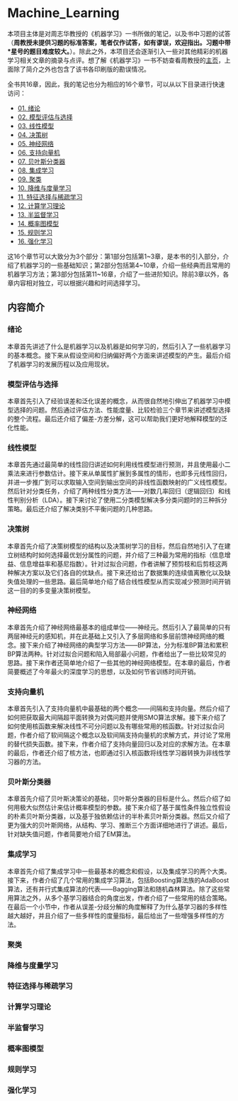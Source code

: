 # Machine_Learning

本项目主体是对周志华教授的《机器学习》一书所做的笔记，以及书中习题的试答（**周教授未提供习题的标准答案，笔者仅作试答，如有谬误，欢迎指出。习题中带\*星号的题目难度较大。**）。除此之外，本项目还会逐渐引入一些对其他精彩的机器学习相关文章的摘录与点评。想了解《机器学习》一书不妨查看周教授的[主页](http://cs.nju.edu.cn/zhouzh/zhouzh.files/publication/MLbook2016.htm)，上面除了简介之外也包含了该书各印刷版的勘误情况。

全书共16章，因此，我的笔记也分为相应的16个章节，可以从以下目录进行快速访问：

- [01. 绪论](https://github.com/familyld/Machine_Learning/blob/master/01introduction.md)
- [02. 模型评估与选择](https://github.com/familyld/Machine_Learning/blob/master/02model_evaluation_and_model_selection.md)
- [03. 线性模型](https://github.com/familyld/Machine_Learning/blob/master/03linear_model.md)
- [04. 决策树](https://github.com/familyld/Machine_Learning/blob/master/04decision_tree.md)
- [05. 神经网络](https://github.com/familyld/Machine_Learning/blob/master/05neural_network.md)
- [06. 支持向量机](https://github.com/familyld/Machine_Learning/blob/master/06support_vector_machine.md)
- [07. 贝叶斯分类器](https://github.com/familyld/Machine_Learning/blob/master/07Bayes_classifier.md)
- [08. 集成学习](https://github.com/familyld/Machine_Learning/blob/master/08ensemble_learning.md)
- [09. 聚类](https://github.com/familyld/Machine_Learning/blob/master/09clustering.md)
- [10. 降维与度量学习](https://github.com/familyld/Machine_Learning/blob/master/10dimension_reduction_and_metric_learning.md)
- [11. 特征选择与稀疏学习](https://github.com/familyld/Machine_Learning/blob/master/11feature_selection_and_sparse_learning.md)
- [12. 计算学习理论](https://github.com/familyld/Machine_Learning/blob/master/12computational_learning_theory.md)
- [13. 半监督学习](https://github.com/familyld/Machine_Learning/blob/master/13semi-supervised_learning.md)
- [14. 概率图模型](https://github.com/familyld/Machine_Learning/blob/master/14probabilistic_graphical_model.md)
- [15. 规则学习](https://github.com/familyld/Machine_Learning/blob/master/15rule_learning.md)
- [16. 强化学习](https://github.com/familyld/Machine_Learning/blob/master/16reinforcement_learning.md)

这16个章节可以大致分为3个部分：第1部分包括第1~3章，是本书的引入部分，介绍了机器学习的一些基础知识；第2部分包括第4~10章，介绍一些经典而且常用的机器学习方法；第3部分包括第11~16章，介绍了一些进阶知识。除前3章以外，各章内容相对独立，可以根据兴趣和时间选择学习。

## 内容简介

### 绪论

本章首先讲述了什么是机器学习以及机器是如何学习的，然后引入了一些机器学习的基本概念。接下来从假设空间和归纳偏好两个方面来讲述模型的产生。最后介绍了机器学习的发展历程以及应用现状。

### 模型评估与选择

本章首先引入了经验误差和泛化误差的概念，从而很自然地引伸出了机器学习中模型选择的问题。然后通过评估方法、性能度量、比较检验三个章节来讲述模型选择的整个流程。最后还介绍了偏差-方差分解，这可以帮助我们更好地解释模型的泛化性能。

### 线性模型

本章首先通过最简单的线性回归讲述如何利用线性模型进行预测，并且使用最小二乘法来进行参数估计。接下来从单属性扩展到多属性的情形，也即多元线性回归，并进一步推广到可以求取输入空间到输出空间的非线性函数映射的广义线性模型。然后针对分类任务，介绍了两种线性分类方法——对数几率回归（逻辑回归）和线性判别分析（LDA）。接下来讨论了使用二分类模型解决多分类问题时的三种拆分策略。最后还介绍了解决类别不平衡问题的几种思路。

### 决策树

本章首先介绍了决策树模型的结构以及决策树学习的目标，然后自然地引入了在建立树结构时如何选择最优划分属性的问题，并介绍了三种最为常用的指标（信息增益、信息增益率和基尼指数）。针对过拟合问题，作者讲解了预剪枝和后剪枝这两种解决方案以及它们各自的优缺点。接下来还给出了数据集的连续值离散化以及缺失值处理的一些思路。最后简单地介绍了结合线性模型从而实现减少预测时间开销这一目的的多变量决策树模型。

### 神经网络

本章首先介绍了神经网络最基本的组成单位——神经元。然后引入了最简单的只有两层神经元的感知机，并在此基础上又引入了多层网络和多层前馈神经网络的概念。接下来介绍了神经网络的典型学习方法——BP算法，分为标准BP算法和累积BP算法两种。针对过拟合问题和陷入局部最小问题，作者给出了一些比较常见的思路。接下来作者还简单地介绍了一些其他的神经网络模型。在本章的最后，作者简要概述了今年最火的深度学习的思想，以及如何节省训练时间开销。

### 支持向量机

本章首先引入了支持向量机中最基础的两个概念——间隔和支持向量。然后介绍了如何把获取最大间隔超平面转换为对偶问题并使用SMO算法求解。接下来介绍了如何使用核函数来解决线性不可分问题以及有哪些常用的核函数。针对过拟合问题，作者介绍了软间隔这个概念以及软间隔支持向量机的求解方式，并讨论了常用的替代损失函数。接下来，作者介绍了支持向量回归以及对应的求解方法。在本章的最后，作者还介绍了核方法，也即通过引入核函数将线性学习器转换为非线性学习器的方法。

### 贝叶斯分类器

本章首先介绍了贝叶斯决策论的基础，贝叶斯分类器的目标是什么。然后介绍了如何用极大似然估计来估计概率模型的参数。接下来介绍了基于属性条件独立性假设的朴素贝叶斯分类器，以及基于独依赖估计的半朴素贝叶斯分类器。然后又介绍了更为强大的贝叶斯网络，从结构、学习、推断三个方面详细地进行了讲述。最后，针对缺失值问题，作者简要地介绍了EM算法。

### 集成学习

本章首先介绍了集成学习中一些最基本的概念和假设，以及集成学习的两个大类。接下来，作者介绍了几个常用的集成学习算法，包括Boosting算法族的AdaBoost算法，还有并行式集成算法的代表——Bagging算法和随机森林算法。除了这些常用算法之外，从多个基学习器结合的角度出发，作者介绍了一些常用的结合策略。在最后一个小节中，作者从误差-分歧分解的角度解释了为什么基学习器的多样性越大越好，并且介绍了一些多样性的度量指标，最后给出了一些增强多样性的方法。

### 聚类

### 降维与度量学习

### 特征选择与稀疏学习

### 计算学习理论

### 半监督学习

### 概率图模型

### 规则学习

### 强化学习
